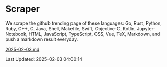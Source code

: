 # Scraper

We scrape the github trending page of these languages: Go, Rust, Python, Ruby, C++, C, Java, Shell, Makefile, Swift, Objective-C, Kotlin, Jupyter-Notebook, HTML, JavaScript, TypeScript, CSS, Vue, TeX, Markdown, and push a markdown result everyday.

[2025-02-03.md](https://github.com/yangwenmai/github-trending-backup/blob/master/2025-02-03.md)

Last Updated: 2025-02-03 04:00:14
